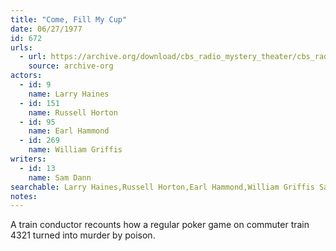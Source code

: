 ```yaml
---
title: "Come, Fill My Cup"
date: 06/27/1977
id: 672
urls: 
  - url: https://archive.org/download/cbs_radio_mystery_theater/cbs_radio_mystery_theater-0651-0700.zip/cbs_radio_mystery_theater-0651-0700%2Fcbsrmt_0672_come_fill_my_cup.mp3
    source: archive-org
actors:  
  - id: 9
    name: Larry Haines  
  - id: 151
    name: Russell Horton  
  - id: 95
    name: Earl Hammond  
  - id: 269
    name: William Griffis
writers:  
  - id: 13
    name: Sam Dann
searchable: Larry Haines,Russell Horton,Earl Hammond,William Griffis Sam Dann
notes:  
---
```

A train conductor recounts how a regular poker game on commuter train 4321 turned into murder by poison.